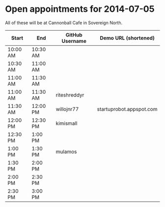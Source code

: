 Open appointments for 2014-07-05
================================

All of these will be at Cannonball Cafe in Sovereign North.


| Start    | End      | GitHub Username     | Demo URL (shortened)      |
|----------|----------|---------------------|---------------------------|
| 10:00 AM | 10:30 AM |                     |                           |
| 10:30 AM | 11:00 AM |                     |                           |
| 11:00 AM | 11:30 AM |                     |                           |
| 11:00 AM | 11:30 AM | riteshreddyr        |                           |
| 11:30 AM | 12:00 PM | willojnr77          | startuprobot.appspot.com  |
| 12:00 PM | 12:30 PM | kimismall           |                           |
| 12:30 PM |  1:00 PM |                     |                           |
| 1:00 PM  |  1:30 PM | mulamos                    |                           |
| 1:30 PM  |  2:00 PM |                     |                           |
| 2:00 PM  |  2:30 PM |                     |                           |
| 2:30 PM  |  3:00 PM |                     |                           |

